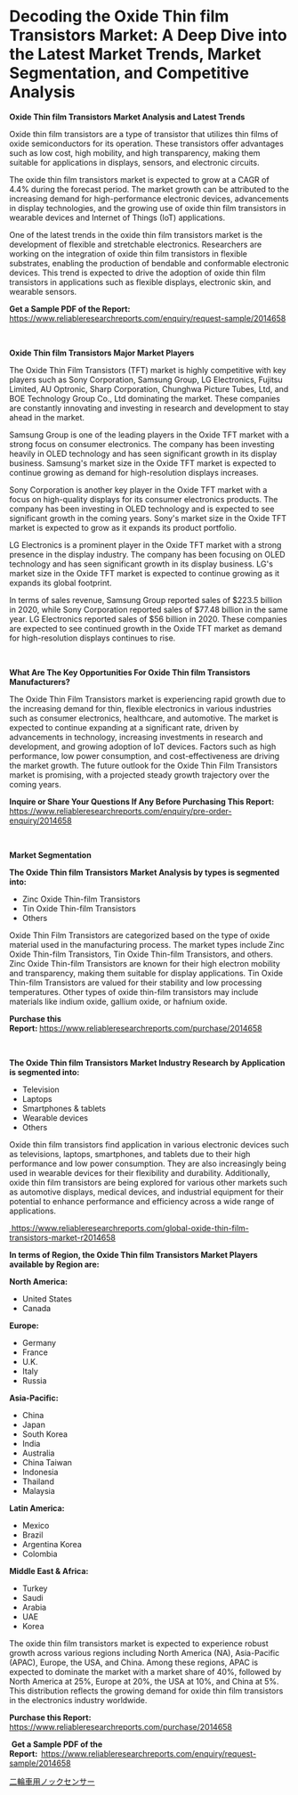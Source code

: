 <p><h1>Decoding the Oxide Thin film Transistors Market: A Deep Dive into the Latest Market Trends, Market Segmentation, and Competitive Analysis</h1></p><p><strong>Oxide Thin film Transistors Market Analysis and Latest Trends</strong></p>
<p><p>Oxide thin film transistors are a type of transistor that utilizes thin films of oxide semiconductors for its operation. These transistors offer advantages such as low cost, high mobility, and high transparency, making them suitable for applications in displays, sensors, and electronic circuits.</p><p>The oxide thin film transistors market is expected to grow at a CAGR of 4.4% during the forecast period. The market growth can be attributed to the increasing demand for high-performance electronic devices, advancements in display technologies, and the growing use of oxide thin film transistors in wearable devices and Internet of Things (IoT) applications.</p><p>One of the latest trends in the oxide thin film transistors market is the development of flexible and stretchable electronics. Researchers are working on the integration of oxide thin film transistors in flexible substrates, enabling the production of bendable and conformable electronic devices. This trend is expected to drive the adoption of oxide thin film transistors in applications such as flexible displays, electronic skin, and wearable sensors.</p></p>
<p><strong>Get a Sample PDF of the Report:&nbsp;</strong> <a href="https://www.reliableresearchreports.com/enquiry/request-sample/2014658">https://www.reliableresearchreports.com/enquiry/request-sample/2014658</a></p>
<p>&nbsp;</p>
<p><strong>Oxide Thin film Transistors Major Market Players</strong></p>
<p><p>The Oxide Thin Film Transistors (TFT) market is highly competitive with key players such as Sony Corporation, Samsung Group, LG Electronics, Fujitsu Limited, AU Optronic, Sharp Corporation, Chunghwa Picture Tubes, Ltd, and BOE Technology Group Co., Ltd dominating the market. These companies are constantly innovating and investing in research and development to stay ahead in the market.</p><p>Samsung Group is one of the leading players in the Oxide TFT market with a strong focus on consumer electronics. The company has been investing heavily in OLED technology and has seen significant growth in its display business. Samsung's market size in the Oxide TFT market is expected to continue growing as demand for high-resolution displays increases.</p><p>Sony Corporation is another key player in the Oxide TFT market with a focus on high-quality displays for its consumer electronics products. The company has been investing in OLED technology and is expected to see significant growth in the coming years. Sony's market size in the Oxide TFT market is expected to grow as it expands its product portfolio.</p><p>LG Electronics is a prominent player in the Oxide TFT market with a strong presence in the display industry. The company has been focusing on OLED technology and has seen significant growth in its display business. LG's market size in the Oxide TFT market is expected to continue growing as it expands its global footprint.</p><p>In terms of sales revenue, Samsung Group reported sales of $223.5 billion in 2020, while Sony Corporation reported sales of $77.48 billion in the same year. LG Electronics reported sales of $56 billion in 2020. These companies are expected to see continued growth in the Oxide TFT market as demand for high-resolution displays continues to rise.</p></p>
<p>&nbsp;</p>
<p><strong>What Are The Key Opportunities For Oxide Thin film Transistors Manufacturers?</strong></p>
<p><p>The Oxide Thin Film Transistors market is experiencing rapid growth due to the increasing demand for thin, flexible electronics in various industries such as consumer electronics, healthcare, and automotive. The market is expected to continue expanding at a significant rate, driven by advancements in technology, increasing investments in research and development, and growing adoption of IoT devices. Factors such as high performance, low power consumption, and cost-effectiveness are driving the market growth. The future outlook for the Oxide Thin Film Transistors market is promising, with a projected steady growth trajectory over the coming years.</p></p>
<p><strong>Inquire or Share Your Questions If Any Before Purchasing This Report:</strong> <a href="https://www.reliableresearchreports.com/enquiry/pre-order-enquiry/2014658">https://www.reliableresearchreports.com/enquiry/pre-order-enquiry/2014658</a></p>
<p>&nbsp;</p>
<p><strong>Market Segmentation</strong></p>
<p><strong>The Oxide Thin film Transistors Market Analysis by types is segmented into:</strong></p>
<p><ul><li>Zinc Oxide Thin-film Transistors</li><li>Tin Oxide Thin-film Transistors</li><li>Others</li></ul></p>
<p><p>Oxide Thin Film Transistors are categorized based on the type of oxide material used in the manufacturing process. The market types include Zinc Oxide Thin-film Transistors, Tin Oxide Thin-film Transistors, and others. Zinc Oxide Thin-film Transistors are known for their high electron mobility and transparency, making them suitable for display applications. Tin Oxide Thin-film Transistors are valued for their stability and low processing temperatures. Other types of oxide thin-film transistors may include materials like indium oxide, gallium oxide, or hafnium oxide.</p></p>
<p><strong>Purchase this Report:&nbsp;</strong><a href="https://www.reliableresearchreports.com/purchase/2014658">https://www.reliableresearchreports.com/purchase/2014658</a></p>
<p>&nbsp;</p>
<p><strong>The Oxide Thin film Transistors Market Industry Research by Application is segmented into:</strong></p>
<p><ul><li>Television</li><li>Laptops</li><li>Smartphones & tablets</li><li>Wearable devices</li><li>Others</li></ul></p>
<p><p>Oxide thin film transistors find application in various electronic devices such as televisions, laptops, smartphones, and tablets due to their high performance and low power consumption. They are also increasingly being used in wearable devices for their flexibility and durability. Additionally, oxide thin film transistors are being explored for various other markets such as automotive displays, medical devices, and industrial equipment for their potential to enhance performance and efficiency across a wide range of applications.</p></p>
<p><a href="https://www.reliableresearchreports.com/global-oxide-thin-film-transistors-market-r2014658">&nbsp;https://www.reliableresearchreports.com/global-oxide-thin-film-transistors-market-r2014658</a></p>
<p><strong>In terms of Region, the Oxide Thin film Transistors Market Players available by Region are:</strong></p>
<p>
    <p> <strong> North America: </strong>
        <ul>
            <li>United States</li>
            <li>Canada</li>
        </ul>
        </p> 
    <p> <strong> Europe: </strong>
        <ul>
            <li>Germany</li>
            <li>France</li>
            <li>U.K.</li>
            <li>Italy</li>
            <li>Russia</li>
        </ul>
        </p> 
    <p> <strong> Asia-Pacific: </strong>
        <ul>
            <li>China</li>
            <li>Japan</li>
            <li>South Korea</li>
            <li>India</li>
            <li>Australia</li>
            <li>China Taiwan</li>
            <li>Indonesia</li>
            <li>Thailand</li>
            <li>Malaysia</li>
        </ul>
        </p> 
    <p> <strong> Latin America: </strong>
        <ul>
            <li>Mexico</li>
            <li>Brazil</li>
            <li>Argentina Korea</li>
            <li>Colombia</li>
        </ul>
        </p> 
    <p> <strong> Middle East & Africa: </strong>
        <ul>
            <li>Turkey</li>
            <li>Saudi</li>
            <li>Arabia</li>
            <li>UAE</li>
            <li>Korea</li>
        </ul>
    </p>
    </p>
<p><p>The oxide thin film transistors market is expected to experience robust growth across various regions including North America (NA), Asia-Pacific (APAC), Europe, the USA, and China. Among these regions, APAC is expected to dominate the market with a market share of 40%, followed by North America at 25%, Europe at 20%, the USA at 10%, and China at 5%. This distribution reflects the growing demand for oxide thin film transistors in the electronics industry worldwide.</p></p>
<p><strong>Purchase this Report: </strong><a href="https://www.reliableresearchreports.com/purchase/2014658">https://www.reliableresearchreports.com/purchase/2014658</a></p>
<p>&nbsp;<strong>Get a Sample PDF of the Report:&nbsp;&nbsp;</strong><a href="https://www.reliableresearchreports.com/enquiry/request-sample/2014658">https://www.reliableresearchreports.com/enquiry/request-sample/2014658</a></p>
<p><strong></strong></p>
<p><p><a href="https://github.com/lababdou/Market-Research-Report-List-4/blob/main/2795704118141.md">二輪車用ノックセンサー</a></p></p>